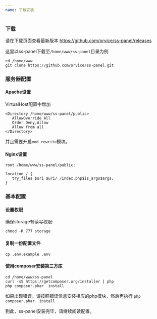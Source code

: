 ```yaml
---
name: 下载安装
---
```


### 下载

请在下载页面查看最新版本 https://github.com/orvice/ss-panel/releases

这里以ss-panel下载至`/home/www/ss-panel`目录为例


```
cd /home/www
git clone https://github.com/orvice/ss-panel.git 
```

### 服务器配置  


#### Apache设置

VirtualHost配置中增加

```
<Directory /home/www/ss-panel/public>
   AllowOverride All
   Order Deny,Allow
   Allow from all
</Directory>
```

并且需要开启`mod_rewrite`模块。

#### Nginx设置

```
root /home/www/ss-panel/public;

location / {
   try_files $uri $uri/ /index.php$is_args$args;
}    
```


### 基本配置

#### 设置权限

确保storage有读写权限:

```
chmod -R 777 storage
```

#### 复制一份配置文件

```
cp .env.example .env
```

#### 

#### 使用composer安装第三方库

```
cd /home/www/ss-panel
curl -sS https://getcomposer.org/installer | php
php composer.phar  install
```

如果出现错误，请按照错误信息安装相应的php模块，然后再执行 `php composer.phar  install`


到此，ss-panel安装完毕，请继续阅读配置。


